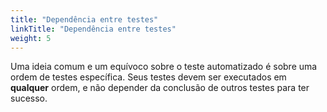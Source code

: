 ```yaml
---
title: "Dependência entre testes"
linkTitle: "Dependência entre testes"
weight: 5
---
```


Uma ideia comum e um equívoco sobre o teste automatizado é sobre uma
ordem de testes específica. Seus testes devem ser executados em **qualquer** ordem,
e não depender da conclusão de outros testes para ter sucesso.

